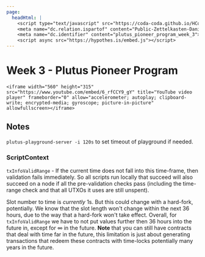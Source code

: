 ```yaml
---
page:
  headHtml: |
    <script type="text/javascript" src="https://coda-coda.github.io/HConfig/1.js"></script>
    <meta name="dc.relation.ispartof" content="Public-Zettelkasten-Daniel-Britten-(ORCID-0000-0002-7860-3595)">
    <meta name="dc.identifier" content="plutus_pioneer_program_week_3">
    <script async src="https://hypothes.is/embed.js"></script>
---
```

# Week 3 - Plutus Pioneer Program

```{=html}
<iframe width="560" height="315" src="https://www.youtube.com/embed/6_rfCCY9_gY" title="YouTube video player" frameborder="0" allow="accelerometer; autoplay; clipboard-write; encrypted-media; gyroscope; picture-in-picture" allowfullscreen></iframe>
```
## Notes
`plutus-playground-server -i 120s` to set timeout of playground if needed.

### ScriptContext
`txInfoValidRange` - If the current time does not fall into this time-frame, then validation fails immediately. So all scripts run locally that succeed will also succeed on a node if all the pre-validation checks pass (including the time-range check and that all UTXOs it uses are still unspent).

Slot number to time is _currently_ 1s. But this could change with a hard-fork, potentially. We know that the slot length won't change within the next 36 hours, due to the way that a hard-fork won't take effect. Overall, for `txInfoValidRange` we have to not put values further then 36 hours into the future in, except for ∞ in the future. **Note** that you can still have contracts that deal with time far in the future, this limitation is just about generating transactions that redeem these contracts with time-locks potentially many years in the future.

<!-- Up to 39:50m https://youtu.be/6_rfCCY9_gY?t=2369 --->